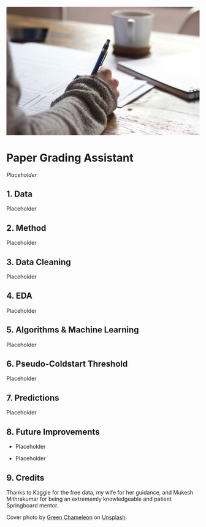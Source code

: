 ![cover_photo](./readme_files/cover_photo.jpg)
# Paper Grading Assistant

*Placeholder*

## 1. Data

Placeholder

## 2. Method

Placeholder

## 3. Data Cleaning 

Placeholder

## 4. EDA

Placeholder

<!-- ![eda_conclusion](./readme_files/eda_conclusion.jpg) -->

## 5. Algorithms & Machine Learning

Placeholder
<!-- I tested several different regression models from [SciKit Learn](https://scikit-learn.org/stable/)'s regression models. After finding a few that were close in performance, tuning brought about some bigger disparities that made Gradient Boost the winner for the filtering function of the algorithm and Ada Boost the winner of the player picking part of the algorithm.

>***NOTE:** I chose RMSE to control for dealing with outliers in the data. It's hard to consistently find players that score more than 30, 40 points, and some weeks they don't even occur. So RMSE would, because we are taking the root of those errors, control for those random high performers a little better.* -->

## 6. Pseudo-Coldstart Threshold

Placeholder
<!-- **Coldstart Threshold**: Recommender systems have a unique issue: *what does the algorithm recommend to new users when it has very little or no prior data?* 

Due to trades, player releases, the Draft, and some other stuff, there can be a lot of changes from season to season. So while we aren't using a recommender system, there's still the issue of picking players at the beginning of the season with the data that we *do* have.

I decided there were 2 options:

- Use last year's season data as a whole to make a decision for week 1 of this season.
- Wait for week 1's data in order to begin during week 2.

Because of how draft's work and the copious amounts of trades during the off-season, I decided to wait til week 1 was over and begin the process then. -->

## 7. Predictions

Placeholder

## 8. Future Improvements

* Placeholder

* Placeholder

## 9. Credits

Thanks to Kaggle for the free data, my wife for her guidance, and Mukesh Mithrakumar for being an extrememly knowledgeable and patient Springboard mentor.

Cover photo by [Green Chameleon](https://unsplash.com/@craftedbygc?utm_source=unsplash&utm_medium=referral&utm_content=creditCopyText) on [Unsplash](https://unsplash.com/s/photos/study?utm_source=unsplash&utm_medium=referral&utm_content=creditCopyText). 